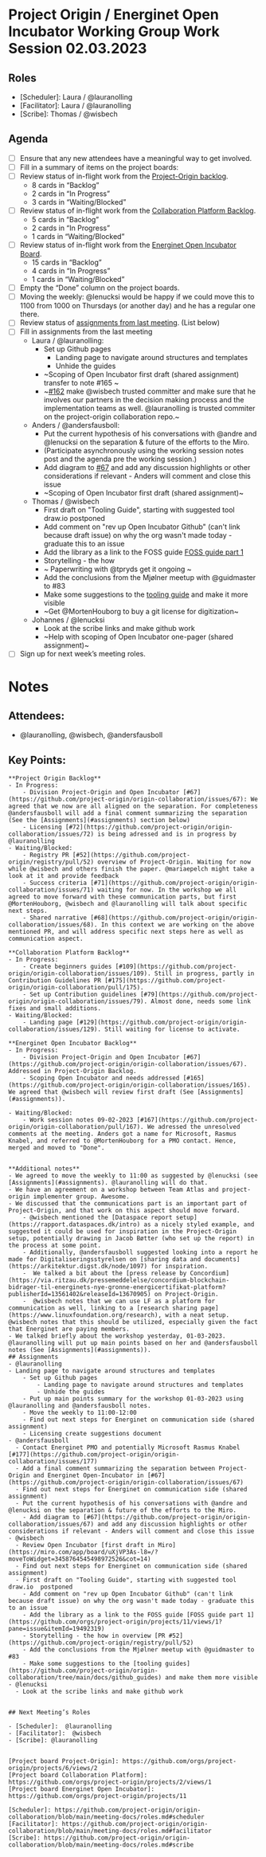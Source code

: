 # Project Origin / Energinet Open Incubator Working Group Work Session 02.03.2023

## Roles
- [Scheduler]: Laura / @lauranolling 
- [Facilitator]: Laura / @lauranolling
- [Scribe]: Thomas / @wisbech 

## Agenda
- [ ] Ensure that any new attendees have a meaningful way to get involved.
- [ ] Fill in a summary of items on the project boards:
- [ ] Review status of in-flight work from the [Project-Origin backlog](https://github.com/orgs/project-origin/projects/6/views/1).
  - 8 cards in “Backlog” 
  - 2 cards in “In Progress” 
  - 3 cards in “Waiting/Blocked”
- [ ] Review status of in-flight work from the [Collaboration Platform Backlog](https://github.com/orgs/project-origin/projects/2/views/1).
  - 5 cards in “Backlog” 
  - 2 cards in “In Progress” 
  - 1 cards in “Waiting/Blocked” 
- [ ] Review status of in-flight work from the [Energinet Open Incubator Board](https://github.com/orgs/project-origin/projects/11/views/2).
  - 15 cards in “Backlog” 
  - 4 cards in “In Progress” 
  - 1 cards in “Waiting/Blocked”
- [ ] Empty the “Done” column on the project boards.
- [ ] Moving the weekly: @lenucksi would be happy if we could move this to 1100 from 1000 on Thursdays (or another day) and he has a regular one there.
- [ ] Review status of [assignments from last meeting](https://github.com/project-origin/origin-collaboration/blob/main/meeting-minutes/project-origin-working-session-02-02-2023.md). (List below)
- [ ] Fill in assignments from the last meeting
  - Laura / @lauranolling:
    - Set up Github pages
        - Landing page to navigate around structures and templates
        - Unhide the guides
    - ~Scoping of Open Incubator first draft (shared assignment) transfer to note #165 ~
    - ~[#162](https://github.com/project-origin/origin-collaboration/issues/162) make @wisbech trusted committer and make sure that he involves our partners in the decision making process and the implementation teams as well. @lauranolling is trusted commiter on the project-origin collaboration repo.~
  - Anders / @andersfausboll:
    - Put the current hypothesis of his conversations with @andre and @lenucksi on the separation & future of the efforts to the Miro.  
    - (Participate asynchronously using the working session notes post and the agenda pre the working session.)
    - Add diagram to [#67](https://github.com/project-origin/origin-collaboration/issues/67) and add any discussion highlights or other considerations if relevant - Anders will comment and close this issue
    - ~Scoping of Open Incubator first draft (shared assignment)~
  - Thomas / @wisbech 
    - First draft on "Tooling Guide", starting with suggested tool draw.io  postponed 
    - Add comment on "rev up Open Incubator Github" (can't link because draft issue) on why the org wasn't made today - graduate this to an issue
    - Add the library as a link to the FOSS guide [FOSS guide part 1](https://github.com/orgs/project-origin/projects/11/views/1?pane=issue&itemId=19492319)
    - Storytelling - the how
    - ~ Paperwriting with @tpryds get it ongoing  ~
    - Add the conclusions from the Mjølner meetup with @guidmaster to #83 
    - Make some suggestions to the [tooling guide](https://github.com/project-origin/origin-collaboration/tree/main/guides) and make it more visible
    - ~Get @MortenHouborg to buy a git license for digitization~
  - Johannes / @lenucksi
    - Look at the scribe links and make github work 
    - ~Help with scoping of Open Incubator one-pager (shared assignment)~
- [ ] Sign up for next week’s meeting roles.

# Notes

## Attendees:
- @lauranolling, @wisbech, @andersfausboll 

## Key Points:
```suggestion
**Project Origin Backlog**
- In Progress:
    - Division Project-Origin and Open Incubator [#67](https://github.com/project-origin/origin-collaboration/issues/67): We agreed that we now are all aligned on the separation. For completeness @andersfausboll will add a final comment summarizing the separation (See the [Assignments](#assignments) section below)
    - Licensing [#72](https://github.com/project-origin/origin-collaboration/issues/72) is being adressed and is in progress by @lauranolling 
- Waiting/Blocked:
    - Registry PR [#52](https://github.com/project-origin/registry/pull/52) overview of Project-Origin. Waiting for now while @wisbech and others finish the paper. @mariaepelch might take a look at it and provide feedback
    - Success criteria [#71](https://github.com/project-origin/origin-collaboration/issues/71) waiting for now. In the workshop we all agreed to move forward with these communication parts, but first @MortenHouborg, @wisbech and @lauranolling will talk about specific next steps. 
    - Shared narrative [#68](https://github.com/project-origin/origin-collaboration/issues/68). In this context we are working on the above mentioned PR, and will address specific next steps here as well as communication aspect. 
    
**Collaboration Platform Backlog** 
- In Progress:
    - Create beginners guides [#109](https://github.com/project-origin/origin-collaboration/issues/109). Still in progress, partly in Contribution Guidelines PR [#175](https://github.com/project-origin/origin-collaboration/pull/175). 
    - Set up Contribution guidelines [#79](https://github.com/project-origin/origin-collaboration/issues/79). Almost done, needs some link fixes and small additions.
- Waiting/Blocked:
    - Landing page [#129](https://github.com/project-origin/origin-collaboration/issues/129). Still waiting for license to activate. 

**Energinet Open Incubator Backlog**
- In Progress:
    - Division Project-Origin and Open Incubator [#67](https://github.com/project-origin/origin-collaboration/issues/67). Addressed in Project-Origin Backlog.
    - Scoping Open Incubator and needs addressed [#165](https://github.com/project-origin/origin-collaboration/issues/165). We agreed that @wisbech will review first draft (See [Assignments](#assignments)).
    
- Waiting/Blocked:
    - Work session notes 09-02-2023 [#167](https://github.com/project-origin/origin-collaboration/pull/167). We adressed the unresolved comments at the meeting. Anders got a name for Microsoft, Rasmus Knabel, and referred to @MortenHouborg for a PMO contact. Hence, merged and moved to "Done".
    

**Additional notes**
- We agreed to move the weekly to 11:00 as suggested by @lenucksi (see [Assignments](#assignments). @lauranolling will do that.
- We have an agreement on a workshop between Team Atlas and project-origin implementer group. Awesome.
- We discussed that the communications part is an important part of Project-Origin, and that work on this aspect should move forward. 
    - @wisbech mentioned the [Dataspace report setup](https://rapport.dataspaces.dk/intro) as a nicely styled example, and suggested it could be used for inspiration in the Project-Origin setup, potentially drawing in Jacob Bøtter (who set up the report) in the process at some point. 
    - Additionally, @andersfausboll suggested looking into a report he made for Digitaliseringsstyrelsen on [sharing data and documents](https://arkitektur.digst.dk/node/1097) for inspiration. 
    -  We talked a bit about the [press release by Concordium](https://via.ritzau.dk/pressemeddelelse/concordium-blockchain-bidrager-til-energinets-nye-gronne-energicertifikat-platform?publisherId=13561402&releaseId=13670905) on Project-Origin. 
    -  @wisbech notes that we can use LF as a platform for communication as well, linking to a [research sharing page](https://www.linuxfoundation.org/research), with a neat setup. @wisbech notes that this should be utilized, especially given the fact that Energinet are paying members.  
- We talked briefly about the workshop yesterday, 01-03-2023. @lauranolling will put up main points based on her and @andersfausboll notes (See [Assignments](#assignments)). 
## Assignments
- @lauranolling 
- Landing page to navigate around structures and templates
    - Set up Github pages
        - Landing page to navigate around structures and templates
        - Unhide the guides
    - Put up main points summary for the workshop 01-03-2023 using @lauranolling and @andersfausboll notes. 
    - Move the weekly to 11:00-12:00 
    - Find out next steps for Energinet on communication side (shared assignment)
    - Licensing create suggestions document
- @andersfausboll 
  - Contact Energinet PMO and potentially Microsoft Rasmus Knabel [#177](https://github.com/project-origin/origin-collaboration/issues/177)
  - Add a final comment summarizing the separation between Project-Origin and Energinet Open-Incubator in [#67](https://github.com/project-origin/origin-collaboration/issues/67)
  - Find out next steps for Energinet on communication side (shared assignment)
  - Put the current hypothesis of his conversations with @andre and @lenucksi on the separation & future of the efforts to the Miro. 
    - Add diagram to [#67](https://github.com/project-origin/origin-collaboration/issues/67) and add any discussion highlights or other considerations if relevant - Anders will comment and close this issue
- @wisbech 
  - Review Open Incubator [first draft in Miro](https://miro.com/app/board/uXjVP3As-l8=/?moveToWidget=3458764545498972526&cot=14)
  - Find out next steps for Energinet on communication side (shared assignment)
  - First draft on "Tooling Guide", starting with suggested tool draw.io  postponed 
    - Add comment on "rev up Open Incubator Github" (can't link because draft issue) on why the org wasn't made today - graduate this to an issue
    - Add the library as a link to the FOSS guide [FOSS guide part 1](https://github.com/orgs/project-origin/projects/11/views/1?pane=issue&itemId=19492319)
    - Storytelling - the how in overview [PR #52](https://github.com/project-origin/registry/pull/52)
    - Add the conclusions from the Mjølner meetup with @guidmaster to #83 
    - Make some suggestions to the [tooling guides](https://github.com/project-origin/origin-collaboration/tree/main/docs/github_guides) and make them more visible
- @lenucksi 
  - Look at the scribe links and make github work 
  

## Next Meeting’s Roles

- [Scheduler]:  @lauranolling 
- [Facilitator]:  @wisbech 
- [Scribe]: @lauranolling 


[Project board Project-Origin]: https://github.com/orgs/project-origin/projects/6/views/2
[Project board Collaboration Platform]: https://github.com/orgs/project-origin/projects/2/views/1
[Project board Energinet Open Incubator]: https://github.com/orgs/project-origin/projects/11

[Scheduler]: https://github.com/project-origin/origin-collaboration/blob/main/meeting-docs/roles.md#scheduler
[Facilitator]: https://github.com/project-origin/origin-collaboration/blob/main/meeting-docs/roles.md#facilitator
[Scribe]: https://github.com/project-origin/origin-collaboration/blob/main/meeting-docs/roles.md#scribe
